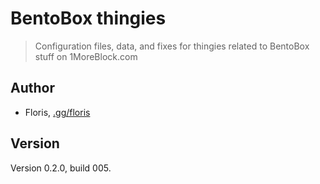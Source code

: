 # BentoBox thingies

> Configuration files, data, and fixes for thingies related to BentoBox stuff on 1MoreBlock.com

## Author

- Floris, [.gg/floris](https://discord.gg/floris)

## Version

Version 0.2.0, build 005.
